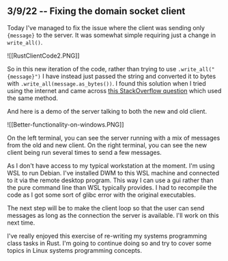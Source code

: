 ## 3/9/22 -- Fixing the domain socket client

Today I've managed to fix the issue where the client was sending only `{message}` to the server. It was somewhat simple requiring just a change in `write_all()`. 

![[RustClientCode2.PNG]]

So in this new iteration of the code, rather than trying to use `.write_all("{message}")` I have instead just passed the string and converted it to bytes with `.write_all(message.as_bytes())`. I found this solution when I tried using the internet and came across [this StackOverflow question](https://stackoverflow.com/questions/65148329/unix-domain-socket-server-only-prints-message-when-client-closes) which used the same method. 

And here is a demo of the server talking to both the new and old client.

![[Better-functionality-on-windows.PNG]]

On the left terminal, you can see the server running with a mix of messages from the old and new client. On the right terminal, you can see the new client being run several times to send a few messages. 

 As I don't have access to my typical workstation at the moment. I'm using WSL to run Debian. I've installed DWM to this WSL machine and connected to it via the remote desktop program. This way I can use a gui rather than the pure command line than WSL typically provides. I had to recompile the code as I got some sort of glibc error with the original executables.

The next step will be to make the client loop so that the user can send messages as long as the connection the server is available. I'll work on this next time. 

I've really enjoyed this exercise of re-writing my systems programming class tasks in Rust. I'm going to continue doing so and try to cover some topics in Linux systems programming concepts.